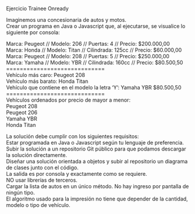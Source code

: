 <p class="has-line-data" data-line-start="0" data-line-end="1">Ejercicio Trainee Onready</p>
<p class="has-line-data" data-line-start="2" data-line-end="4">Imaginemos una concesionaria de autos y motos.<br>
Crear un programa en Java o Javascript que, al ejecutarse, se visualice lo siguiente por consola:</p>
<p class="has-line-data" data-line-start="5" data-line-end="19">Marca: Peugeot // Modelo: 206 // Puertas: 4 // Precio: $200.000,00<br>
Marca: Honda // Modelo: Titan // Cilindrada: 125cc // Precio: $60.000,00<br>
Marca: Peugeot // Modelo: 208 // Puertas: 5 // Precio: $250.000,00<br>
Marca: Yamaha // Modelo: YBR // Cilindrada: 160cc // Precio: $80.500,50<br>
=============================<br>
Vehículo más caro: Peugeot 208<br>
Vehículo más barato: Honda Titan<br>
Vehículo que contiene en el modelo la letra ‘Y’: Yamaha YBR $80.500,50<br>
=============================<br>
Vehículos ordenados por precio de mayor a menor:<br>
Peugeot 208<br>
Peugeot 206<br>
Yamaha YBR<br>
Honda Titan</p>
<p class="has-line-data" data-line-start="20" data-line-end="28">La solución debe cumplir con los siguientes requisitos:<br>
Estar programada en Java o Javascript según tu lenguaje de preferencia.<br>
Subir la solución a un repositorio Git público para que podamos descargar la solución directamente.<br>
Diseñar una solución orientada a objetos y subir al repositorio un diagrama de clases junto con el código.<br>
La salida es por consola y exactamente como se requiere.<br>
NO usar librerías de terceros.<br>
Cargar la lista de autos en un único método. No hay ingreso por pantalla de ningún tipo.<br>
El algoritmo usado para la impresión no tiene que depender de la cantidad, modelo o tipo de vehículo.</p>

